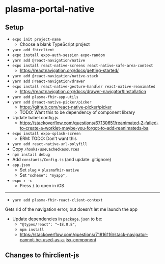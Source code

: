 # plasma-portal-native

## Setup
- `expo init project-name`
  - Choose a blank TypeScript project
- `yarn add fhirclient`
- `expo install expo-auth-session expo-random`
- `yarn add @react-navigation/native`
- `expo install react-native-screens react-native-safe-area-context`
  - https://reactnavigation.org/docs/getting-started/
- `yarn add @react-navigation/native-stack`
- `yarn add @react-navigation/drawer`
- `expo install react-native-gesture-handler react-native-reanimated`
  - https://reactnavigation.org/docs/drawer-navigator#installation
- `yarn add plasma-fhir-app-utils`
- `yarn add @react-native-picker/picker`
  - https://github.com/react-native-picker/picker
  - TODO: Want this to be dependency of component library
- Update babel.config.js
  - https://stackoverflow.com/questions/67130651/reanimated-2-failed-to-create-a-worklet-maybe-you-forgot-to-add-reanimateds-ba
- `expo install expo-splash-screen`
  - ERM: TODO: Don't want this
- `yarn add react-native-url-polyfill`
- Copy `/hooks/useCachedResources`
- `npm install debug`
- Add `constants/Config.ts` (and update .gitignore)
- `app.json`
  - Set `slug` = `plasmafhir-native`
  - Set `"scheme": "myapp",`
- `expo r -c`
  - Press `i` to open in iOS

---
- `yarn add plasma-fhir-react-client-context`



Gets rid of the navigation error, but doesn't let me launch the app
- Update dependencies in `package.json` to be:
  - `"@types/react": "~18.0.8",`
  - `npm install`
  - https://stackoverflow.com/questions/71816116/stack-navigator-cannot-be-used-as-a-jsx-component





## Changes to fhirclient-js